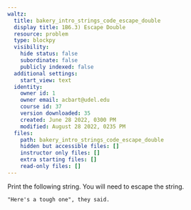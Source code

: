 ```yaml
---
waltz:
  title: bakery_intro_strings_code_escape_double
  display title: 1B6.3) Escape Double
  resource: problem
  type: blockpy
  visibility:
    hide status: false
    subordinate: false
    publicly indexed: false
  additional settings:
    start_view: text
  identity:
    owner id: 1
    owner email: acbart@udel.edu
    course id: 37
    version downloaded: 35
    created: June 28 2022, 0300 PM
    modified: August 28 2022, 0235 PM
  files:
    path: bakery_intro_strings_code_escape_double
    hidden but accessible files: []
    instructor only files: []
    extra starting files: []
    read-only files: []
---
```

Print the following string. You will need to escape the string.

```
"Here's a tough one", they said.
```